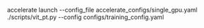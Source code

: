 accelerate launch --config_file accelerate_configs/single_gpu.yaml ./scripts/vit_pt.py --config configs/training_config.yaml
